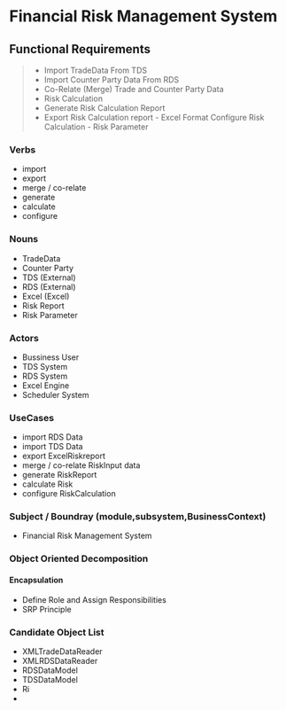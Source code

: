 # Financial Risk Management System

## Functional Requirements

> - Import TradeData From TDS 
> - Import Counter Party Data From RDS
> - Co-Relate (Merge) Trade and Counter Party Data
> - Risk Calculation
> - Generate Risk Calculation Report
> - Export Risk Calculation report - Excel Format
> Configure Risk Calculation  - Risk Parameter

### Verbs
- import
- export
- merge / co-relate
- generate
- calculate
- configure 
### Nouns
- TradeData
- Counter Party
- TDS (External)
- RDS (External)
- Excel (Excel)
- Risk Report
- Risk Parameter

### Actors
- Bussiness User
- TDS System
- RDS System
- Excel Engine
- Scheduler System

### UseCases
 - import RDS Data
 - import TDS Data
- export ExcelRiskreport
- merge / co-relate RiskInput data
- generate RiskReport
- calculate Risk
- configure RiskCalculation
### Subject /  Boundray (module,subsystem,BusinessContext)
- Financial Risk Management System

### Object Oriented Decomposition

#### Encapsulation
- Define Role and Assign Responsibilities
- SRP Principle
### Candidate Object List 

- XMLTradeDataReader
- XMLRDSDataReader
- RDSDataModel
- TDSDataModel
- Ri
- 

<!--stackedit_data:
eyJoaXN0b3J5IjpbOTYxMzc0NDQwLC0yMTAxMzU4MzY0LDYwOD
I3MTUyMywxMjY5NTU4NzkzLDM0ODQyMzQ4MCwxNTI5OTM2NzAz
LDc2MDAwMDY5NiwxODUwODYyNjg5LC0xMjIxOTgwOTk1LDEzMj
Q4Njc0NDJdfQ==
-->